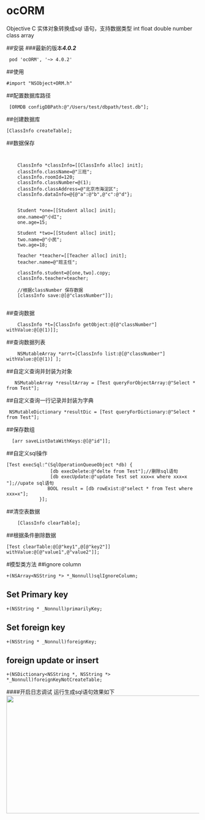 
# ocORM
Objective C 实体对象转换成sql 语句，支持数据类型  int float double number class array

##安装 
###最新的版本***4.0.2***
~~~ objc
 pod 'ocORM', '~> 4.0.2'
~~~

##使用
~~~ objc
#import "NSObject+ORM.h"
~~~
##配置数据库路径
~~~ objc
 [ORMDB configDBPath:@"/Users/test/dbpath/test.db"];
~~~
 
##创建数据库 
~~~ objc
[ClassInfo createTable];
~~~
##数据保存 
~~~objc
  
    
    ClassInfo *classInfo=[[ClassInfo alloc] init];
    classInfo.className=@"三班";
    classInfo.roomId=120;
    classInfo.classNumber=@(1);
    classInfo.classAddress=@"北京市海淀区";
    classInfo.dataInfo=@{@"a":@"b",@"c":@"d"};


    Student *one=[[Student alloc] init];
    one.name=@"小红";
    one.age=15;

    Student *two=[[Student alloc] init];
    two.name=@"小民";
    two.age=18;

    Teacher *teacher=[[Teacher alloc] init];
    teacher.name=@"班主任";

    classInfo.student=@[one,two].copy;
    classInfo.teacher=teacher;

	//根据classNumber 保存数据	
    [classInfo save:@[@"classNumber"]];
    
~~~

##查询数据
~~~ objc
    ClassInfo *t=[ClassInfo getObject:@[@"classNumber"] withValue:@[@(1)]];
~~~
##查询数据列表
~~~ objc
    NSMutableArray *arrt=[ClassInfo list:@[@"classNumber"] withValue:@[@(1)] ];
~~~
##自定义查询并封装为对象
~~~ objc
   NSMutableArray *resultArray = [Test queryForObjectArray:@"Select * from Test"];
~~~
##自定义查询一行记录并封装为字典
~~~ objc
 NSMutableDictionary *resultDic = [Test queryForDictionary:@"Select * from Test"];
~~~
##保存数组
~~~ objc
  [arr saveListDataWithKeys:@[@"id"]];
~~~

##自定义sql操作
~~~ objc
[Test execSql:^(SqlOperationQueueObject *db) {
                [db execDelete:@"delte from Test"];//删除sql语句
                [db execUpdate:@"update Test set xxx=x where xxx=x "];//upate sql语句
               BOOL result = [db rowExist:@"select * from Test where xxx=x"];
            }];
~~~

##清空表数据
~~~ objc
    [ClassInfo clearTable];
~~~
##根据条件删除数据
~~~ objc
[Test clearTable:@[@"key1",@[@"key2"]] withValue:@[@"value1",@"value2"]];
~~~

#模型类方法
##ignore column
~~~
+(NSArray<NSString *> *_Nonnull)sqlIgnoreColumn;
~~~
## Set Primary key
~~~
+(NSString * _Nonnull)primarilyKey;
~~~
## Set foreign key
~~~
+(NSString * _Nonnull)foreignKey;
~~~

## foreign update or insert 
~~~
+(NSDictionary<NSString *, NSString *> *_Nonnull)foreignKeyNotCreateTable;
~~~


####开启日志调试 运行生成sql语句效果如下
<img src="https://github.com/maopenglin/orm/blob/master/demo.png?raw=true" width="705" height="308" align=center/>
